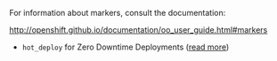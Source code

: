 For information about markers, consult the documentation:

http://openshift.github.io/documentation/oo_user_guide.html#markers

- `hot_deploy` for Zero Downtime Deployments ([read more](https://access.redhat.com/documentation/en-US/OpenShift/2.0/html/User_Guide/sect-OpenShift-User_Guide-Hot_Deploying_Applications.html))
